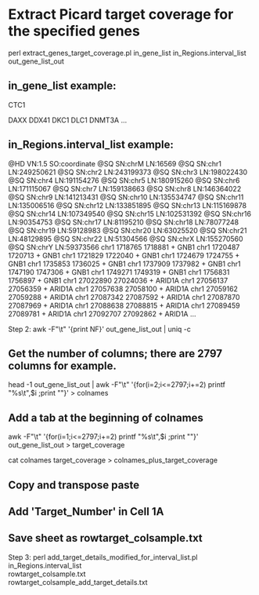 # Extract Picard target coverage for the specified genes
perl extract_genes_target_coverage.pl in_gene_list in_Regions.interval_list out_gene_list_out


## in_gene_list example:
CTC1

DAXX
DDX41
DKC1
DLC1
DNMT3A
...


## in_Regions.interval_list example:
@HD     VN:1.5  SO:coordinate
@SQ     SN:chrM LN:16569
@SQ     SN:chr1 LN:249250621
@SQ     SN:chr2 LN:243199373
@SQ     SN:chr3 LN:198022430
@SQ     SN:chr4 LN:191154276
@SQ     SN:chr5 LN:180915260
@SQ     SN:chr6 LN:171115067
@SQ     SN:chr7 LN:159138663
@SQ     SN:chr8 LN:146364022
@SQ     SN:chr9 LN:141213431
@SQ     SN:chr10        LN:135534747
@SQ     SN:chr11        LN:135006516
@SQ     SN:chr12        LN:133851895
@SQ     SN:chr13        LN:115169878
@SQ     SN:chr14        LN:107349540
@SQ     SN:chr15        LN:102531392
@SQ     SN:chr16        LN:90354753
@SQ     SN:chr17        LN:81195210
@SQ     SN:chr18        LN:78077248
@SQ     SN:chr19        LN:59128983
@SQ     SN:chr20        LN:63025520
@SQ     SN:chr21        LN:48129895
@SQ     SN:chr22        LN:51304566
@SQ     SN:chrX LN:155270560
@SQ     SN:chrY LN:59373566
chr1    1718765 1718881 +       GNB1
chr1    1720487 1720713 +       GNB1
chr1    1721829 1722040 +       GNB1
chr1    1724679 1724755 +       GNB1
chr1    1735853 1736025 +       GNB1
chr1    1737909 1737982 +       GNB1
chr1    1747190 1747306 +       GNB1
chr1    1749271 1749319 +       GNB1
chr1    1756831 1756897 +       GNB1
chr1    27022890        27024036        +       ARID1A
chr1    27056137        27056359        +       ARID1A
chr1    27057638        27058100        +       ARID1A
chr1    27059162        27059288        +       ARID1A
chr1    27087342        27087592        +       ARID1A
chr1    27087870        27087969        +       ARID1A
chr1    27088638        27088815        +       ARID1A
chr1    27089459        27089781        +       ARID1A
chr1    27092707        27092862        +       ARID1A
...


Step 2:
  awk -F"\t" '{print NF}' out_gene_list_out | uniq -c
  ## Get the number of columns; there are 2797 columns for example.
  
  head -1 out_gene_list_out | awk -F"\t" '{for(i=2;i<=2797;i+=2) printf "%s\t",$i ;print ""}' > colnames
  ## Add a tab at the beginning of colnames
  
  awk -F"\t" '{for(i=1;i<=2797;i+=2) printf "%s\t",$i ;print ""}' out_gene_list_out > target_coverage
  
  cat colnames target_coverage > colnames_plus_target_coverage
  ## Copy and transpose paste
  ## Add 'Target_Number' in Cell 1A
  ## Save sheet as rowtarget_colsample.txt
  
  
Step 3:
  perl add_target_details_modified_for_interval_list.pl \
       in_Regions.interval_list \
       rowtarget_colsample.txt \
       rowtarget_colsample_add_target_details.txt

